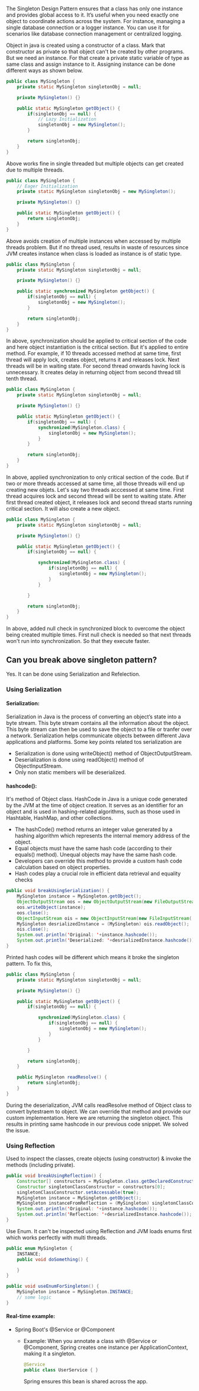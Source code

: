 The Singleton Design Pattern ensures that a class has only one instance and provides global access to it. It’s useful when you need exactly one object to coordinate actions across the system. For instance, managing a single database connection or a logger instance. You can use it for scenarios like database connection management or centralized logging.

Object in java is created using a constructor of a class. Mark that constructor as private so that object can't be created by other programs. But we need an instance. For that create a private static variable of type as same class and assign instance to it. Assigning instance can be done different ways as shown below.

```java
public class MySingleton {
    private static MySingleton singletonObj = null;

    private MySingleton() {}

    public static MySingleton getObject() {
        if(singletonObj == null) {
            // Lazy Initialization
            singletonObj = new MySingleton();
        }

        return singletonObj;
    }
}
```

Above works fine in single threaded but multiple objects can get created due to multiple threads.

```java
public class MySingleton {
    // Eager Initialization
    private static MySingleton singletonObj = new MySingleton();

    private MySingleton() {}

    public static MySingleton getObject() {
        return singletonObj;
    }
}
```

Above avoids creation of multiple instances when accessed by multiple threads problem. But if no thread used, results in waste of resources since JVM creates instance when class is loaded as instance is of static type.

```java
public class MySingleton {
    private static MySingleton singletonObj = null;

    private MySingleton() {}

    public static synchronized MySingleton getObject() {
        if(singletonObj == null) {
            singletonObj = new MySingleton();
        }

        return singletonObj;
    }
}
```

In above, synchronization should be applied to critical section of the code and here object instantiation is the critical section. But it's applied to entire method. For example, if 10 threads accessed method at same time, first thread will apply lock, creates object, returns it and releases lock. Next threads will be in waiting state. For second thread onwards having lock is unnecessary. It creates delay in returning object from second thread till tenth thread.

```java
public class MySingleton {
    private static MySingleton singletonObj = null;

    private MySingleton() {}

    public static MySingleton getObject() {
        if(singletonObj == null) {
            synchronized(MySingleton.class) {
                singletonObj = new MySingleton();
            }
        }

        return singletonObj;
    }
}
```

In above, applied synchronization to only critical section of the code. But if two or more threads accessed at same time, all those threads will end up creating new objets. Let's say two threads acccessed at same time. First thread acquires lock and second thread will be sent to waiting state. After first thread created object, it releases lock and second thread starts running critical section. It will also create a new object.

```java
public class MySingleton {
    private static MySingleton singletonObj = null;

    private MySingleton() {}

    public static MySingleton getObject() {
        if(singletonObj == null) {

            synchronized(MySingleton.class) {
                if(singletonObj == null) {
                    singletonObj = new MySingleton();
                }
            }

        }

        return singletonObj;
    }
}
```

In above, added null check in synchronized block to overcome the object being created multiple times. First null check is needed so that next threads won't run into synchronization. So that they execute faster.

## Can you break above singleton pattern?
Yes. It can be done using Serialization and Refelection.

### Using Serialization
#### Serialization:
Serialization in Java is the process of converting an object’s state into a byte stream. This byte stream contains all the information about the object. This byte stream can then be used to save the object to a file or tranfer over a network. Serialization helps communicate objects between different Java applications and platforms. Some key points related tos serialization are
* Serialization is done using writeObject() method of ObjectOutputStream.
* Deserialization is done using readObject() method of ObjectInputStream.
* Only non static members will be deserialized.

#### hashcode():
It's method of Object class. HashCode in Java is a unique code generated by the JVM at the time of object creation. It serves as an identifier for an object and is used in hashing-related algorithms, such as those used in Hashtable, HashMap, and other collections. 
* The hashCode() method returns an integer value generated by a hashing algorithm which represents the internal memory address of the object.
* Equal objects must have the same hash code (according to their equals() method). Unequal objects may have the same hash code.
* Developers can override this method to provide a custom hash code calculation based on object properties.
* Hash codes play a crucial role in efficient data retrieval and equality checks

```java
public void breakUsingSerialization() {
    MySingleton instance = MySingleton.getObject();
    ObjectOutputStream oos = new ObjectOutputStream(new FileOutputStream('obj.txt'));
    oos.writeObject(instance);
    oos.close();
    ObjectInputStream ois = new ObjectInputStream(new FileInputStream('obj.txt'));
    MySingleton desrializedInstance = (MySingleton) ois.readObject();
    ois.close();
    System.out.println('Original: '+instance.hashcode());
    System.out.println('Deserialized: '+desrializedInstance.hashcode());
}
```
Printed hash codes will be different which means it broke the singleton pattern. To fix this,

```java
public class MySingleton {
    private static MySingleton singletonObj = null;

    private MySingleton() {}

    public static MySingleton getObject() {
        if(singletonObj == null) {

            synchronized(MySingleton.class) {
                if(singletonObj == null) {
                    singletonObj = new MySingleton();
                }
            }

        }

        return singletonObj;
    }

    public MySingleton readResolve() {
        return singletonObj;
    }
}
```

During the deserialization, JVM calls readResolve method of Object class to convert bytestraem to object. We can override that method and provide our custom implementation. Here we are returning the singleton object. This results in printing same hashcode in our previous code snippet. We solved the issue.

### Using Reflection
Used to inspect the classes, create objects (using constructor) & invoke the methods (including private).

```java
public void breakUsingReflection() {
    Constructor[] constructors = MySingleton.class.getDeclaredConstructors();
    Constructor singletonClassConstructor = constructors[0];
    singletonClassConstructor.setAccessable(true);
    MySingleton instance = MySingleton.getObject();
    MySingleton instanceFromReflection = (MySingleton) singletonClassConstructor.newInstance();
    System.out.println('Original: '+instance.hashcode());
    System.out.println('Reflection: '+desrializedInstance.hashcode());
}
```

Use Enum. It can't be inspected using Reflection and JVM loads enums first which works perfectly with multi threads.

```java
public enum MySingleton {
    INSTANCE;
    public void doSomething() {

    }
}
```

```java
public void useEnumForSingleton() {
    MySingleton instance = MySingleton.INSTANCE;
    // some logic
}
```

#### Real-time example:
* Spring Boot's @Service or @Component
    * Example: When you annotate a class with @Service or @Component, Spring creates one instance per ApplicationContext, making it a singleton.
        ```java
        @Service
        public class UserService { }
        ```
    
        Spring ensures this bean is shared across the app.